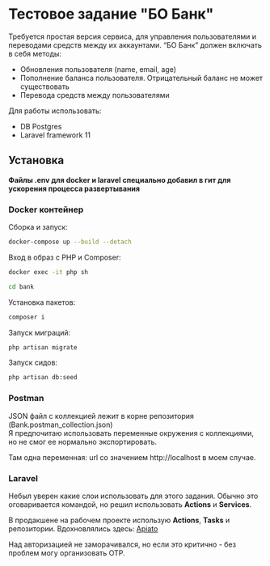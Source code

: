 # Тестовое задание "БО Банк"

Требуется простая версия сервиса, для управления пользователями и переводами средств между их аккаунтами. “БО Банк” должен включать в себя методы:
- Обновления пользователя (name, email, age)
- Пополнение баланса пользователя. Отрицательный баланс не может существовать
- Перевода средств между пользователями

Для работы использовать:
- DB Postgres
- Laravel framework 11

## Установка

**Файлы .env для docker и laravel специально добавил в гит для ускорения процесса развертывания**

### Docker контейнер

Сборка и запуск:

```bash
docker-compose up --build --detach
```

Вход в образ с PHP и Composer:

```bash
docker exec -it php sh
```

```bash
cd bank
```

Установка пакетов:

```bash
composer i
```

Запуск миграций:

```bash
php artisan migrate
```

Запуск сидов:

```bash
php artisan db:seed
```

### Postman

JSON файл с коллекцией лежит в корне репозитория (Bank.postman_collection.json)   
Я предпочитаю использовать переменные окружения с коллекциями, но не смог ее нормально экспортировать.

Там одна переменная: url со значением http://localhost в моем случае.

### Laravel

Небыл уверен какие слои использовать для этого задания. Обычно это оговаривается командой, но решил использовать **Actions** и **Services**.

В продакшене на рабочем проекте использую **Actions**, **Tasks** и репозитории. Вдохновлялись здесь: [Apiato](https://github.com/apiato/apiato)

Над авторизацией не заморачивался, но если это критично - без проблем могу организовать OTP.
